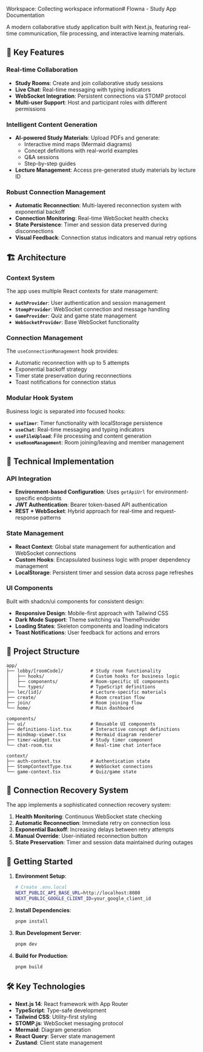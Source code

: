 
Workspace: Collecting workspace information# Flowna - Study App Documentation

A modern collaborative study application built with Next.js, featuring real-time communication, file processing, and interactive learning materials.

## 🚀 Key Features

### Real-time Collaboration
- **Study Rooms**: Create and join collaborative study sessions
- **Live Chat**: Real-time messaging with typing indicators
- **WebSocket Integration**: Persistent connections via STOMP protocol
- **Multi-user Support**: Host and participant roles with different permissions

### Intelligent Content Generation
- **AI-powered Study Materials**: Upload PDFs and generate:
  - Interactive mind maps (Mermaid diagrams)
  - Concept definitions with real-world examples
  - Q&A sessions
  - Step-by-step guides
- **Lecture Management**: Access pre-generated study materials by lecture ID

### Robust Connection Management
- **Automatic Reconnection**: Multi-layered reconnection system with exponential backoff
- **Connection Monitoring**: Real-time WebSocket health checks
- **State Persistence**: Timer and session data preserved during disconnections
- **Visual Feedback**: Connection status indicators and manual retry options

## 🏗️ Architecture

### Context System
The app uses multiple React contexts for state management:

- **`AuthProvider`**: User authentication and session management
- **`StompProvider`**: WebSocket connection and message handling
- **`GameProvider`**: Quiz and game state management
- **`WebSocketProvider`**: Base WebSocket functionality

### Connection Management
The `useConnectionManagement` hook provides:
- Automatic reconnection with up to 5 attempts
- Exponential backoff strategy
- Timer state preservation during reconnections
- Toast notifications for connection status

### Modular Hook System
Business logic is separated into focused hooks:
- **`useTimer`**: Timer functionality with localStorage persistence
- **`useChat`**: Real-time messaging and typing indicators
- **`useFileUpload`**: File processing and content generation
- **`useRoomManagement`**: Room joining/leaving and member management

## 🔧 Technical Implementation

### API Integration
- **Environment-based Configuration**: Uses `getApiUrl` for environment-specific endpoints
- **JWT Authentication**: Bearer token-based API authentication
- **REST + WebSocket**: Hybrid approach for real-time and request-response patterns

### State Management
- **React Context**: Global state management for authentication and WebSocket connections
- **Custom Hooks**: Encapsulated business logic with proper dependency management
- **LocalStorage**: Persistent timer and session data across page refreshes

### UI Components
Built with shadcn/ui components for consistent design:
- **Responsive Design**: Mobile-first approach with Tailwind CSS
- **Dark Mode Support**: Theme switching via ThemeProvider
- **Loading States**: Skeleton components and loading indicators
- **Toast Notifications**: User feedback for actions and errors

## 📁 Project Structure

```
app/
├── lobby/[roomCode]/          # Study room functionality
│   ├── hooks/                 # Custom hooks for business logic
│   ├── components/            # Room-specific UI components
│   └── types/                 # TypeScript definitions
├── lec/[id]/                  # Lecture-specific materials
├── create/                    # Room creation flow
├── join/                      # Room joining flow
└── home/                      # Main dashboard

components/
├── ui/                        # Reusable UI components
├── definitions-list.tsx       # Interactive concept definitions
├── mindmap-viewer.tsx         # Mermaid diagram renderer
├── timer-widget.tsx           # Study timer component
└── chat-room.tsx              # Real-time chat interface

context/
├── auth-context.tsx           # Authentication state
├── StompContextType.tsx       # WebSocket connections
└── game-context.tsx           # Quiz/game state
```

## 🔄 Connection Recovery System

The app implements a sophisticated connection recovery system:

1. **Health Monitoring**: Continuous WebSocket state checking
2. **Automatic Reconnection**: Immediate retry on connection loss
3. **Exponential Backoff**: Increasing delays between retry attempts
4. **Manual Override**: User-initiated reconnection button
5. **State Preservation**: Timer and session data maintained during outages

## 🎯 Getting Started

1. **Environment Setup**:
   ```bash
   # Create .env.local
   NEXT_PUBLIC_API_BASE_URL=http://localhost:8080
   NEXT_PUBLIC_GOOGLE_CLIENT_ID=your_google_client_id
   ```

2. **Install Dependencies**:
   ```bash
   pnpm install
   ```

3. **Run Development Server**:
   ```bash
   pnpm dev
   ```

4. **Build for Production**:
   ```bash
   pnpm build
   ```

## 🛠️ Key Technologies

- **Next.js 14**: React framework with App Router
- **TypeScript**: Type-safe development
- **Tailwind CSS**: Utility-first styling
- **STOMP.js**: WebSocket messaging protocol
- **Mermaid**: Diagram generation
- **React Query**: Server state management
- **Zustand**: Client state management

